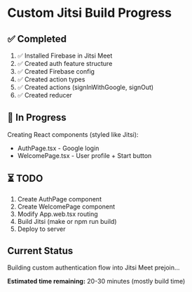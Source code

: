 # Custom Jitsi Build Progress

## ✅ Completed

1. ✅ Installed Firebase in Jitsi Meet
2. ✅ Created auth feature structure
3. ✅ Created Firebase config
4. ✅ Created action types
5. ✅ Created actions (signInWithGoogle, signOut)
6. ✅ Created reducer

## 🔄 In Progress

Creating React components (styled like Jitsi):
- AuthPage.tsx - Google login
- WelcomePage.tsx - User profile + Start button

## ⏳ TODO

1. Create AuthPage component
2. Create WelcomePage component  
3. Modify App.web.tsx routing
4. Build Jitsi (make or npm run build)
5. Deploy to server

## Current Status

Building custom authentication flow into Jitsi Meet prejoin...

**Estimated time remaining:** 20-30 minutes (mostly build time)
